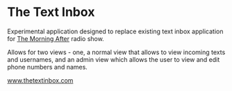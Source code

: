 # The Text Inbox

Experimental application designed to replace existing text inbox application for [The Morning After](http://insidestl.com/radio-shows/the-morning-after) radio show.

Allows for two views - one, a normal view that allows to view incoming texts and usernames, and an admin view which allows the user to view and edit phone numbers and names.

www.thetextinbox.com

